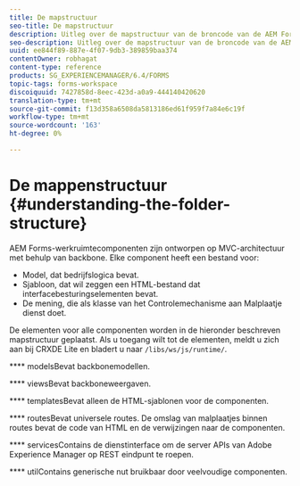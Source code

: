 ```yaml
---
title: De mapstructuur
seo-title: De mapstructuur
description: Uitleg over de mapstructuur van de broncode van de AEM Forms-werkruimte die moet worden aangepast.
seo-description: Uitleg over de mapstructuur van de broncode van de AEM Forms-werkruimte die moet worden aangepast.
uuid: ee844f89-887e-4f07-9db3-389859baa374
contentOwner: robhagat
content-type: reference
products: SG_EXPERIENCEMANAGER/6.4/FORMS
topic-tags: forms-workspace
discoiquuid: 7427858d-8eec-423d-a0a9-444140420620
translation-type: tm+mt
source-git-commit: f13d358a6508da5813186ed61f959f7a84e6c19f
workflow-type: tm+mt
source-wordcount: '163'
ht-degree: 0%

---
```



# De mappenstructuur {#understanding-the-folder-structure}

AEM Forms-werkruimtecomponenten zijn ontworpen op MVC-architectuur met behulp van backbone. Elke component heeft een bestand voor:

* Model, dat bedrijfslogica bevat.
* Sjabloon, dat wil zeggen een HTML-bestand dat interfacebesturingselementen bevat.
* De mening, die als klasse van het Controlemechanisme aan Malplaatje dienst doet.

De elementen voor alle componenten worden in de hieronder beschreven mapstructuur geplaatst. Als u toegang wilt tot de elementen, meldt u zich aan bij CRXDE Lite en bladert u naar `/libs/ws/js/runtime/`.

**** modelsBevat backbonemodellen.

**** viewsBevat backboneweergaven.

**** templatesBevat alleen de HTML-sjablonen voor de componenten.

**** routesBevat universele routes. De omslag van malplaatjes binnen routes bevat de code van HTML en de verwijzingen naar de componenten.

**** servicesContains de dienstinterface om de server APIs van Adobe Experience Manager op REST eindpunt te roepen.

**** utilContains generische nut bruikbaar door veelvoudige componenten.

